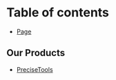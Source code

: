 # Table of contents

* [Page](README.md)

## Our Products

* [PreciseTools](our-products/readme.md)

